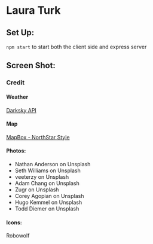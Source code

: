 # Laura Turk

## Set Up:
`npm start`
to start both the client side and express server

## Screen Shot:

### Credit
#### Weather
[Darksky API](https://darksky.net/dev)

#### Map
[MapBox - NorthStar Style](https://www.mapbox.com/)

#### Photos:
* Nathan Anderson on Unsplash
* Seth Williams on Unsplash
* veeterzy on Unsplash
* Adam Chang on Unsplash
* Zugr on Unsplash
* Corey Agopian on Unsplash
* Hugo Kemmel on Unsplash
* Todd Diemer on Unsplash

#### Icons:
Robowolf
